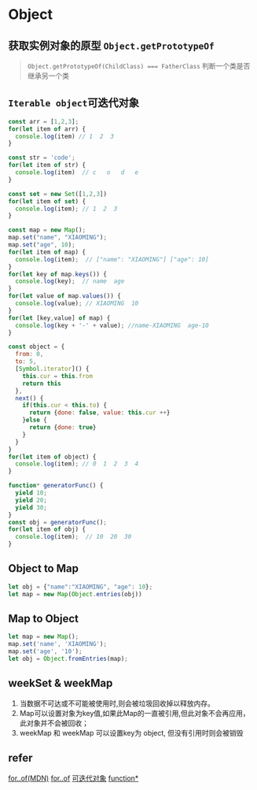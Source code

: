 # Object

## 获取实例对象的原型 `Object.getPrototypeOf`

> `Object.getPrototypeOf(ChildClass) === FatherClass` 判断一个类是否继承另一个类

## `Iterable object`可迭代对象

```javascript
const arr = [1,2,3];
for(let item of arr) {
  console.log(item) // 1  2  3
}

const str = 'code';
for(let item of str) {
  console.log(item)  // c   o   d   e
}

const set = new Set([1,2,3])
for(let item of set) {
  console.log(item); // 1  2  3
}

const map = new Map();
map.set("name", "XIAOMING");
map.set("age", 10);
for(let item of map) {
  console.log(item);  // ["name": "XIAOMING"] ["age": 10]
}
for(let key of map.keys()) {
  console.log(key);  // name  age
}
for(let value of map.values()) {
  console.log(value); // XIAOMING  10
}
for(let [key,value] of map) {
  console.log(key + '-' + value); //name-XIAOMING  age-10
}

const object = {
  from: 0,
  to: 5,
  [Symbol.iterator]() {
    this.cur = this.from
    return this
  },
  next() {
    if(this.cur < this.to) {
      return {done: false, value: this.cur ++}
    }else {
      return {done: true}
    }
  }
}
for(let item of object) {
  console.log(item); // 0  1  2  3  4
}

function* generatorFunc() {
  yield 10;
  yield 20;
  yield 30;
}
const obj = generatorFunc();
for(let item of obj) {
  console.log(item);  // 10  20  30
}
```

## Object to Map

```javascript
let obj = {"name":"XIAOMING", "age": 10};
let map = new Map(Object.entries(obj))
```

## Map to Object

```javascript
let map = new Map();
map.set('name', 'XIAOMING');
map.set('age', '10'); 
let obj = Object.fromEntries(map);
```

## weekSet & weekMap

1. 当数据不可达或不可能被使用时,则会被垃圾回收掉以释放内存。
2. Map可以设置对象为key值,如果此Map的一直被引用,但此对象不会再应用，此对象并不会被回收；
3. weekMap 和 weekMap 可以设置key为 object, 但没有引用时则会被销毁

## refer

[for..of(MDN)](https://developer.mozilla.org/zh-CN/docs/Web/JavaScript/Reference/Statements/for...of)
[for..of](https://www.programiz.com/javascript/for-of)
[可迭代对象](https://zh.javascript.info/iterable)
[function*](https://developer.mozilla.org/zh-CN/docs/Web/JavaScript/Reference/Statements/function*)
